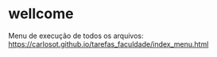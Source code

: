 # wellcome

Menu de execução de todos os arquivos: https://carlosot.github.io/tarefas_faculdade/index_menu.html
